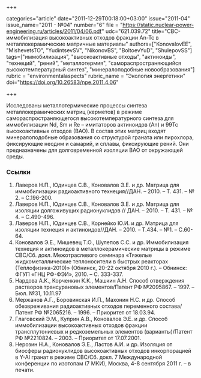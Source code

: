 +++

categories="article"
date="2011-12-29T00:18:00+03:00"
issue="2011-04"
issue_name="2011 - №04"
number="6"
file = "https://static.nuclear-power-engineering.ru/articles/2011/04/06.pdf"
udc="621.039.72"
title="СВС-иммобилизация высокоактивных отходов фракции An-Tc в металлокерамические матричные материалы"
authors=["KonovalovEE", "MishevetsTO", "YudintsevSV", "NikonovBS", "BoltoevYuD", "ShulepovSS"]
tags=["иммобилизация", "высокоактивные отходы", "актиноиды", "технеций", "рений", "металлотермия", "самораспространяющийся высокотемпературный синтез", "минералоподобные новообразования"]
rubric = "environmentalaspects"
rubric_name = "Экология энергетики"
doi="https://doi.org/10.26583/npe.2011.4.06"

+++

Исследованы металлотермические процессы синтеза металлокерамических матриц (керметов) в режиме самораспространяющегося высокотемпературного синтеза для иммобилизации Nd, Sm и Re – имитаторов актиноидов (An) и 99Тс высокоактивных отходов (ВАО). В состав этих матриц входят минералоподобные образования со структурой граната или пирохлора, фиксирующие неодим и самарий, и сплавы, фиксирующие рений. Они предназначены для долговременной изоляции ВАО от окружающей среды.

### Ссылки

1. Лаверов Н.П., Юдинцев С.В., Коновалов Э.Е. и др. Матрица для иммобилизации радиоактивного технеция//ДАН. – 2010. – Т. 431. – № 2. – С.196-200.
2. Лаверов Н.П., Юдинцев С.В., Коновалов Э.Е. и др. Матрица для изоляции долгоживущих радионуклидов // ДАН. – 2010. – Т. 431. – № 4. – С.490-496.
3. Лаверов Н.П., Юдинцев С.В., Корнейко Ю.И. и др. Матрица для изоляции технеция и актиноидов//ДАН. – 2010. – Т.434. – №1. – С.60-64.
4. Коновалов Э.Е., Мишевец Т.О., Шулепов С.С. и др. Иммобилизация технеция и актиноидов в металлокерамические матрицы в режиме СВС/Сб. докл. Межотраслевого семинара «Тяжелые жидкометаллические теплоносители в быстрых реакторах (Теплофизика-2010)» (Обнинск, 20-22 октября 2010 г.). – Обнинск: ФГУП «ГНЦ РФ-ФЭИ», 2010. – С. 333-337.
5. Нардова А.К., Корченкин К.К., Машкин А.Н. Способ отверждения растворов трансурановых элементов/Патент РФ №2095867. – 1997. – Бюл. №31, 10.11.97
6. Мержанов А.Г., Боровинская И.П., Махонин Н.С. и др. Способ обезвреживания радиоактивных отходов переменного состава/Патент РФ №2065216. – 1996. – Приоритет от 18.03.94.
7. Глаговский Э.М., Куприн А.В., Коновалов Э.Е. и др. Способ иммобилизации высокоактивных отходов фракции трансплутониевых и редкоземельных элементов (варианты)/Патент РФ №2210824. – 2003. – Приоритет от 17.07.2001.
8. Нерозин Н.А., Коновалов Э.Е., Ластов А.И. и др. Изоляция от биосферы радионуклидов высокоактивных отходов инкорпорацией в Y-Al гранат в режиме СВС/Сб. докл. 7 Международной конференции по изотопам (7 МКИ), Москва, 4-8 сентября 2011 г. – в печати.